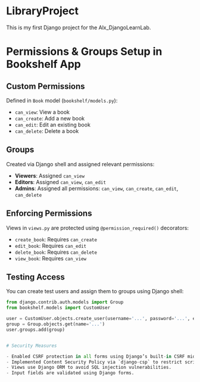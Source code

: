 # LibraryProject

This is my first Django project for the Alx_DjangoLearnLab.

# Permissions & Groups Setup in Bookshelf App

## Custom Permissions
Defined in `Book` model (`bookshelf/models.py`):
- `can_view`: View a book
- `can_create`: Add a new book
- `can_edit`: Edit an existing book
- `can_delete`: Delete a book

## Groups
Created via Django shell and assigned relevant permissions:
- **Viewers**: Assigned `can_view`
- **Editors**: Assigned `can_view`, `can_edit`
- **Admins**: Assigned all permissions: `can_view`, `can_create`, `can_edit`, `can_delete`

## Enforcing Permissions
Views in `views.py` are protected using `@permission_required()` decorators:
- `create_book`: Requires `can_create`
- `edit_book`: Requires `can_edit`
- `delete_book`: Requires `can_delete`
- `view_book`: Requires `can_view`

## Testing Access
You can create test users and assign them to groups using Django shell:
```python
from django.contrib.auth.models import Group
from bookshelf.models import CustomUser

user = CustomUser.objects.create_user(username='...', password='...', email='...', date_of_birth='...')
group = Group.objects.get(name='...')
user.groups.add(group)


# Security Measures

- Enabled CSRF protection in all forms using Django’s built-in CSRF middleware and `{% csrf_token %}` tag.
- Implemented Content Security Policy via `django-csp` to restrict script and style sources.
- Views use Django ORM to avoid SQL injection vulnerabilities.
- Input fields are validated using Django forms.

